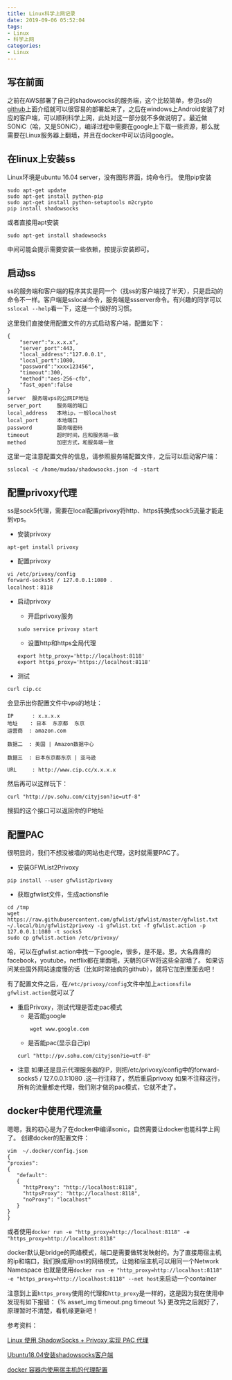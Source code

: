 ```yaml
---
title: Linux科学上网记录
date: 2019-09-06 05:52:04
tags:
- Linux
- 科学上网
categories:
- Linux
---
```


## 写在前面

之前在AWS部署了自己的shadowsocks的服务端，这个比较简单，参见ss的[github](https://github.com/shadowsocks/shadowsocks/tree/master)上面介绍就可以很容易的部署起来了，之后在windows上Android安装了对应的客户端，可以顺利科学上网，此处对这一部分就不多做说明了。最近做SONiC（哈，又是SONiC），编译过程中需要在google上下载一些资源，那么就需要在Linux服务器上翻墙，并且在docker中可以访问google。

## 在linux上安装ss

Linux环境是ubuntu 16.04 server，没有图形界面，纯命令行。
使用pip安装
```
sudo apt-get update
sudo apt-get install python-pip
sudo apt-get install python-setuptools m2crypto
pip install shadowsocks
```
或者直接用apt安装
```
sudo apt-get install shadowsocks
```
中间可能会提示需要安装一些依赖，按提示安装即可。

## 启动ss

ss的服务端和客户端的程序其实是同一个（找ss的客户端找了半天），只是启动的命令不一样。客户端是sslocal命令，服务端是ssserver命令。有兴趣的同学可以`sslocal --help`看一下，这是一个很好的习惯。

这里我们直接使用配置文件的方式启动客户端，配置如下：
```
{                                                                                                     
    "server":"x.x.x.x",
    "server_port":443,
    "local_address":"127.0.0.1",
    "local_port":1080,
    "password":"xxxx123456",
    "timeout":300,
    "method":"aes-256-cfb",
    "fast_open":false
}
server  服务端vps的公网IP地址
server_port     服务端的端口
local_address   本地ip，一般localhost
local_port      本地端口
password        服务端密码
timeout         超时时间，应和服务端一致
method          加密方式，和服务端一致
```
这里一定注意配置文件的信息，请参照服务端配置文件，之后可以启动客户端：
```
sslocal -c /home/mudao/shadowsocks.json -d -start
```

## 配置privoxy代理

ss是sock5代理，需要在local配置privoxy将http、https转换成sock5流量才能走到vps。
* 安装privoxy
```
apt-get install privoxy
```

* 配置privoxy
```
vi /etc/privoxy/config
forward-socks5t / 127.0.0.1:1080 .
localhost：8118
```

* 启动privoxy
    * 开启privoxy服务
    ```
    sudo service privoxy start
    ```
    * 设置http和https全局代理
    ```
    export http_proxy='http://localhost:8118'
    export https_proxy='https://localhost:8118'
    ```

* 测试
```
curl cip.cc
```
会显示出你配置文件中vps的地址：
```
IP      : x.x.x.x
地址    : 日本  东京都  东京
运营商  : amazon.com

数据二  : 美国 | Amazon数据中心

数据三  : 日本东京都东京 | 亚马逊

URL     : http://www.cip.cc/x.x.x.x
```

然后再可以这样玩下：
```
curl "http://pv.sohu.com/cityjson?ie=utf-8"
```
搜狐的这个接口可以返回你的IP地址

## 配置PAC

很明显的，我们不想没被墙的网站也走代理，这时就需要PAC了。

* 安装GFWList2Privoxy
```
pip install --user gfwlist2privoxy
```

* 获取gfwlist文件，生成actionsfile
```
cd /tmp
wget https://raw.githubusercontent.com/gfwlist/gfwlist/master/gfwlist.txt
~/.local/bin/gfwlist2privoxy -i gfwlist.txt -f gfwlist.action -p 127.0.0.1:1080 -t socks5
sudo cp gfwlist.action /etc/privoxy/
```
哈，可以在gfwlist.action中找一下google，很多，是不是。恩，大名鼎鼎的facebook，youtube，netflix都在里面哦，天朝的GFW将这些全部墙了。
如果访问某些国外网站速度慢的话（比如时常抽疯的github），就将它加到里面去吧！

有了配置文件之后，在`/etc/privoxy/config`文件中加上`actionsfile gfwlist.action`就可以了

* 重启Privoxy，测试代理是否走pac模式
    * 是否能google
    ```
        wget www.google.com
    ```
    * 是否能pac(显示自己ip)
    ```
    curl "http://pv.sohu.com/cityjson?ie=utf-8"
    ```
* 注意
如果还是显示代理服务器的IP，则把/etc/privoxy/config中的forward-socks5 / 127.0.0.1:1080 .这一行注释了，然后重启privoxy
如果不注释这行，所有的流量都走代理，我们刚才做的pac模式，它就不走了。

## docker中使用代理流量

嗯嗯，我的初心是为了在docker中编译sonic，自然需要让docker也能科学上网了。
创建docker的配置文件：
```
vim  ~/.docker/config.json
{                  
"proxies":
{
   "default":
   {
     "httpProxy": "http://localhost:8118",
     "httpsProxy": "http://localhost:8118",
     "noProxy": "localhost"
   }
}
}
```
或者使用`docker run -e "http_proxy=http://localhost:8118" -e "https_proxy=http://localhost:8118"`

docker默认是bridge的网络模式，端口是需要做转发映射的。为了直接用宿主机的ip和端口，我们换成用host的网络模式，让她和宿主机可以用同一个Network Namespace
也就是使用`docker run -e "http_proxy=http://localhost:8118" -e "https_proxy=http://localhost:8118" --net host`来启动一个container

注意到上面`https_proxy`使用的代理和`http_proxy`是一样的，这是因为我在使用中发现有如下报错：
{% asset_img timeout.png timeout %}
更改完之后就好了，原理暂时不清楚，看机缘更新吧！

参考资料：

[Linux 使用 ShadowSocks + Privoxy 实现 PAC 代理](https://huangweitong.com/229.html)

[Ubuntu18.04安装shadowsocks客户端](https://blog.diosfun.com/2018/09/21/Ubuntu18-04%E5%AE%89%E8%A3%85shadowsocks%E5%AE%A2%E6%88%B7%E7%AB%AF/)

[docker 容器内使用宿主机的代理配置](https://kebingzao.com/2019/02/22/docker-container-proxy/)


